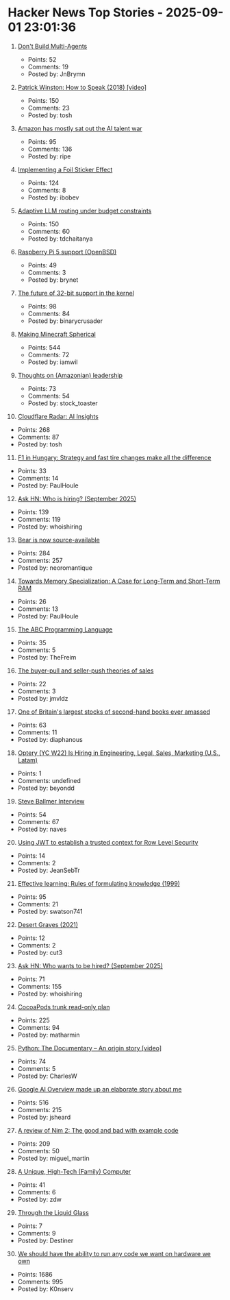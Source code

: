 # Hacker News Top Stories - 2025-09-01 23:01:36

1. [Don't Build Multi-Agents](https://cognition.ai/blog/dont-build-multi-agents)
   - Points: 52
   - Comments: 19
   - Posted by: JnBrymn

2. [Patrick Winston: How to Speak (2018) [video]](https://www.youtube.com/watch?v=Unzc731iCUY)
   - Points: 150
   - Comments: 23
   - Posted by: tosh

3. [Amazon has mostly sat out the AI talent war](https://www.businessinsider.com/amazon-ai-talent-wars-internal-document-2025-8)
   - Points: 95
   - Comments: 136
   - Posted by: ripe

4. [Implementing a Foil Sticker Effect](https://www.4rknova.com/blog/2025/08/30/foil-sticker)
   - Points: 124
   - Comments: 8
   - Posted by: ibobev

5. [Adaptive LLM routing under budget constraints](https://arxiv.org/abs/2508.21141)
   - Points: 150
   - Comments: 60
   - Posted by: tdchaitanya

6. [Raspberry Pi 5 support (OpenBSD)](https://marc.info/?l=openbsd-cvs&m=175675287220070&w=2)
   - Points: 49
   - Comments: 3
   - Posted by: brynet

7. [The future of 32-bit support in the kernel](https://lwn.net/SubscriberLink/1035727/4837b0d3dccf1cbb/)
   - Points: 98
   - Comments: 84
   - Posted by: binarycrusader

8. [Making Minecraft Spherical](https://www.bowerbyte.com/posts/blocky-planet/)
   - Points: 544
   - Comments: 72
   - Posted by: iamwil

9. [Thoughts on (Amazonian) leadership](https://www.daemonology.net/blog/2025-09-01-Thoughts-on-Amazonian-Leadership.html)
   - Points: 73
   - Comments: 54
   - Posted by: stock_toaster

10. [Cloudflare Radar: AI Insights](https://radar.cloudflare.com/ai-insights)
   - Points: 268
   - Comments: 87
   - Posted by: tosh

11. [F1 in Hungary: Strategy and fast tire changes make all the difference](https://arstechnica.com/cars/2025/08/f1-in-hungary-strategy-and-fast-tire-changes-make-all-the-difference/)
   - Points: 33
   - Comments: 14
   - Posted by: PaulHoule

12. [Ask HN: Who is hiring? (September 2025)](undefined)
   - Points: 139
   - Comments: 119
   - Posted by: whoishiring

13. [Bear is now source-available](https://herman.bearblog.dev/license/)
   - Points: 284
   - Comments: 257
   - Posted by: neoromantique

14. [Towards Memory Specialization: A Case for Long-Term and Short-Term RAM](https://arxiv.org/abs/2508.02992)
   - Points: 26
   - Comments: 13
   - Posted by: PaulHoule

15. [The ABC Programming Language](https://homepages.cwi.nl/~steven/abc/)
   - Points: 35
   - Comments: 5
   - Posted by: TheFreim

16. [The buyer-pull and seller-push theories of sales](https://howtogrow.substack.com/p/the-physics-of-sales)
   - Points: 22
   - Comments: 3
   - Posted by: jmvldz

17. [One of Britain's largest stocks of second-hand books ever amassed](https://www.worldofinteriors.com/story/richard-axe-second-hand-books-yorkshire)
   - Points: 63
   - Comments: 11
   - Posted by: diaphanous

18. [Optery (YC W22) Is Hiring in Engineering, Legal, Sales, Marketing (U.S., Latam)](https://www.optery.com/careers/)
   - Points: 1
   - Comments: undefined
   - Posted by: beyondd

19. [Steve Ballmer Interview](https://www.acquired.fm/episodes/the-steve-ballmer-interview)
   - Points: 54
   - Comments: 67
   - Posted by: naves

20. [Using JWT to establish a trusted context for Row Level Security](https://vondra.me/posts/using-jwt-to-establish-trusted-context-for-rls/)
   - Points: 14
   - Comments: 2
   - Posted by: JeanSebTr

21. [Effective learning: Rules of formulating knowledge (1999)](https://www.supermemo.com/en/blog/twenty-rules-of-formulating-knowledge)
   - Points: 95
   - Comments: 21
   - Posted by: swatson741

22. [Desert Graves (2021)](https://www.desertmountaineer.com/2021/08/06/graves/)
   - Points: 12
   - Comments: 2
   - Posted by: cut3

23. [Ask HN: Who wants to be hired? (September 2025)](undefined)
   - Points: 71
   - Comments: 155
   - Posted by: whoishiring

24. [CocoaPods trunk read-only plan](https://blog.cocoapods.org/CocoaPods-Specs-Repo/)
   - Points: 225
   - Comments: 94
   - Posted by: matharmin

25. [Python: The Documentary – An origin story [video]](https://www.youtube.com/watch?v=GfH4QL4VqJ0)
   - Points: 74
   - Comments: 5
   - Posted by: CharlesW

26. [Google AI Overview made up an elaborate story about me](https://bsky.app/profile/bennjordan.bsky.social/post/3lxojrbessk2z)
   - Points: 516
   - Comments: 215
   - Posted by: jsheard

27. [A review of Nim 2: The good and bad with example code](https://miguel-martin.com/blog/nim2-review)
   - Points: 209
   - Comments: 50
   - Posted by: miguel_martin

28. [A Unique, High-Tech (Family) Computer](https://nicole.express/2025/a-computer-in-your-home.html)
   - Points: 41
   - Comments: 6
   - Posted by: zdw

29. [Through the Liquid Glass](https://www.flarup.email/p/through-the-liquid-glass)
   - Points: 7
   - Comments: 9
   - Posted by: Destiner

30. [We should have the ability to run any code we want on hardware we own](https://hugotunius.se/2025/08/31/what-every-argument-about-sideloading-gets-wrong.html)
   - Points: 1686
   - Comments: 995
   - Posted by: K0nserv

